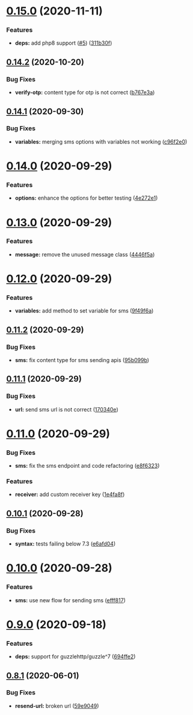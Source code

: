 # [0.15.0](https://github.com/craftsys/msg91-php/compare/v0.14.2...v0.15.0) (2020-11-11)


### Features

* **deps:** add php8 support ([#5](https://github.com/craftsys/msg91-php/issues/5)) ([311b30f](https://github.com/craftsys/msg91-php/commit/311b30ffb77c1c402d1e82054c5590641314ef90))

## [0.14.2](https://github.com/craftsys/msg91-php/compare/v0.14.1...v0.14.2) (2020-10-20)


### Bug Fixes

* **verify-otp:** content type for otp is not correct ([b767e3a](https://github.com/craftsys/msg91-php/commit/b767e3abeaa2ef231175ada2b34f0c1b353803c2))

## [0.14.1](https://github.com/craftsys/msg91-php/compare/v0.14.0...v0.14.1) (2020-09-30)


### Bug Fixes

* **variables:** merging sms options with variables not working ([c96f2e0](https://github.com/craftsys/msg91-php/commit/c96f2e04f6644befd368b63df7699286ab3e0151))

# [0.14.0](https://github.com/craftsys/msg91-php/compare/v0.13.0...v0.14.0) (2020-09-29)


### Features

* **options:** enhance the options for better testing ([4e272e1](https://github.com/craftsys/msg91-php/commit/4e272e1e44e250f46f2bf7dbd5ae8ae075875ef3))

# [0.13.0](https://github.com/craftsys/msg91-php/compare/v0.12.0...v0.13.0) (2020-09-29)


### Features

* **message:** remove the unused message class ([4446f5a](https://github.com/craftsys/msg91-php/commit/4446f5a78c47a19bf7eb12fefda13770fb83a102))

# [0.12.0](https://github.com/craftsys/msg91-php/compare/v0.11.2...v0.12.0) (2020-09-29)


### Features

* **variables:** add method to set variable for sms ([9f49f6a](https://github.com/craftsys/msg91-php/commit/9f49f6a063b89d140df2d392d2dfcb6d1b132a93))

## [0.11.2](https://github.com/craftsys/msg91-php/compare/v0.11.1...v0.11.2) (2020-09-29)


### Bug Fixes

* **sms:** fix content type for sms sending apis ([95b099b](https://github.com/craftsys/msg91-php/commit/95b099b7643c0a5e4cb657a67c5b69028b8af90e))

## [0.11.1](https://github.com/craftsys/msg91-php/compare/v0.11.0...v0.11.1) (2020-09-29)


### Bug Fixes

* **url:** send sms url is not correct ([170340e](https://github.com/craftsys/msg91-php/commit/170340e0182f6a6506e598d6a0653a75212e3e36))

# [0.11.0](https://github.com/craftsys/msg91-php/compare/v0.10.1...v0.11.0) (2020-09-29)


### Bug Fixes

* **sms:** fix the sms endpoint and code refactoring ([e8f6323](https://github.com/craftsys/msg91-php/commit/e8f6323ae9d326093ce736da5e4b652e8d6aad67))


### Features

* **receiver:** add custom receiver key ([1e4fa8f](https://github.com/craftsys/msg91-php/commit/1e4fa8f3fb8be9fadea644886406e64132b6458c))

## [0.10.1](https://github.com/craftsys/msg91-php/compare/v0.10.0...v0.10.1) (2020-09-28)


### Bug Fixes

* **syntax:** tests failing below 7.3 ([e6afd04](https://github.com/craftsys/msg91-php/commit/e6afd041c880ad255fe5d639a721f47a174dff73))

# [0.10.0](https://github.com/craftsys/msg91-php/compare/v0.9.0...v0.10.0) (2020-09-28)


### Features

* **sms:** use new flow for sending sms ([efff817](https://github.com/craftsys/msg91-php/commit/efff817074f586a6da1305c689d442e1b17d7653))

# [0.9.0](https://github.com/craftsys/msg91-php/compare/v0.8.1...v0.9.0) (2020-09-18)


### Features

* **deps:** support for guzzlehttp/guzzle^7 ([694ffe2](https://github.com/craftsys/msg91-php/commit/694ffe2a146c1da4549ef78f9cbf06b870cececb))

## [0.8.1](https://github.com/craftsys/msg91-php/compare/v0.8.0...v0.8.1) (2020-06-01)


### Bug Fixes

* **resend-url:** broken url ([59e9049](https://github.com/craftsys/msg91-php/commit/59e9049f210aff7e481ff3384a934ff2dd449f37))

